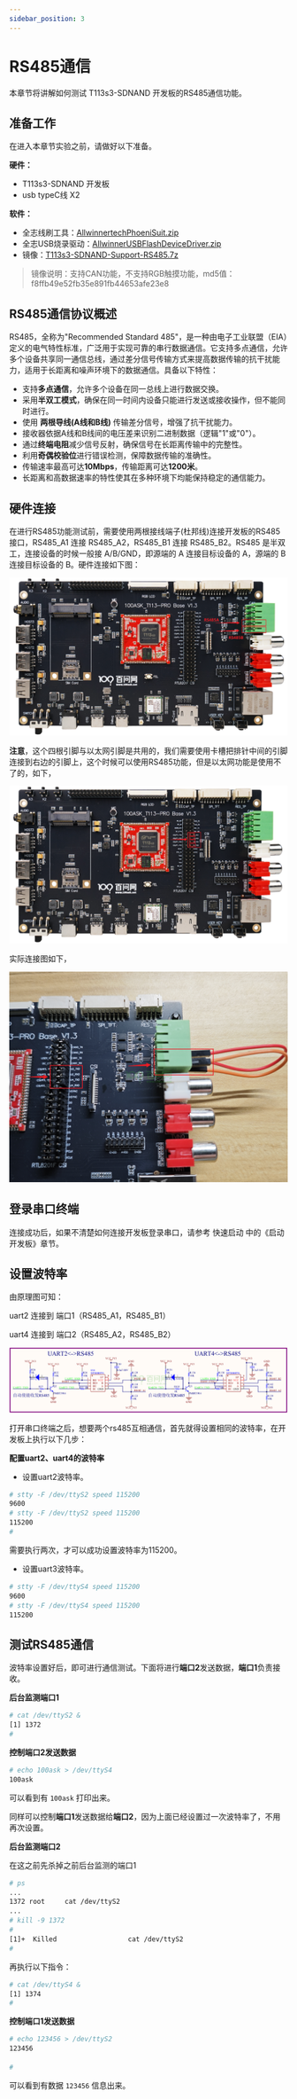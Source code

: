 ```yaml
---
sidebar_position: 3
---
```

# RS485通信

本章节将讲解如何测试 T113s3-SDNAND 开发板的RS485通信功能。

## 准备工作

在进入本章节实验之前，请做好以下准备。

**硬件：**
- T113s3-SDNAND 开发板
- usb typeC线 X2

**软件：**
- 全志线刷工具：[AllwinnertechPhoeniSuit.zip](https://dl.100ask.net/Hardware/MPU/T113i-Industrial/Tools/AllwinnertechPhoeniSuit.zip)
- 全志USB烧录驱动：[AllwinnerUSBFlashDeviceDriver.zip](https://dl.100ask.net/Hardware/MPU/T113i-Industrial/Tools/AllwinnerUSBFlashDeviceDriver.zip)
- 镜像：[T113s3-SDNAND-Support-RS485.7z](https://dl.100ask.net/Hardware/MPU/T113s3-SDNAND/Images/T113s3-SDNAND-Support-RS485.7z)
> 镜像说明：支持CAN功能，不支持RGB触摸功能，md5值：f8ffb49e52fb35e891fb44653afe23e8

## RS485通信协议概述

RS485，全称为"Recommended Standard 485"，是一种由电子工业联盟（EIA）定义的电气特性标准，广泛用于实现可靠的串行数据通信。它支持多点通信，允许多个设备共享同一通信总线，通过差分信号传输方式来提高数据传输的抗干扰能力，适用于长距离和噪声环境下的数据通信。具备以下特性：

- 支持**多点通信**，允许多个设备在同一总线上进行数据交换。
- 采用**半双工模式**，确保在同一时间内设备只能进行发送或接收操作，但不能同时进行。
- 使用 **两根导线(A线和B线)** 传输差分信号，增强了抗干扰能力。
- 接收器依据A线和B线间的电压差来识别二进制数据（逻辑"1"或"0"）。
- 通过**终端电阻**减少信号反射，确保信号在长距离传输中的完整性。
- 利用**奇偶校验位**进行错误检测，保障数据传输的准确性。
- 传输速率最高可达**10Mbps**，传输距离可达**1200米**。
- 长距离和高数据速率的特性使其在多种环境下均能保持稳定的通信能力。

## 硬件连接

在进行RS485功能测试前，需要使用两根接线端子(杜邦线)连接开发板的RS485接口，RS485_A1 连接 RS485_A2，RS485_B1 连接 RS485_B2。RS485 是半双工，连接设备的时候一般接 A/B/GND，即源端的 A 连接目标设备的 A，源端的 B 连接目标设备的 B。硬件连接如下图：

![image-20241127111500116](images/image-20241127111500116.png)

**注意**，这个四根引脚与以太网引脚是共用的，我们需要使用卡槽把排针中间的引脚连接到右边的引脚上，这个时候可以使用RS485功能，但是以太网功能是使用不了的，如下，

![image-20241127112109901](images/image-20241127112109901.png)

实际连接图如下，

![image-20241127112654725](images/image-20241127112654725.png)

## 登录串口终端

连接成功后，如果不清楚如何连接开发板登录串口，请参考 快速启动 中的《启动开发板》章节。

## 设置波特率

由原理图可知：

uart2 连接到 端口1（RS485_A1，RS485_B1）

uart4 连接到 端口2（RS485_A2，RS485_B2）

![image-20241127113230544](images/image-20241127113230544.png)

打开串口终端之后，想要两个rs485互相通信，首先就得设置相同的波特率，在开发板上执行以下几步：

**配置uart2、uart4的波特率**

- 设置uart2波特率。

~~~bash
# stty -F /dev/ttyS2 speed 115200
9600
# stty -F /dev/ttyS2 speed 115200
115200
#
~~~

需要执行两次，才可以成功设置波特率为115200。

- 设置uart3波特率。

~~~bash
# stty -F /dev/ttyS4 speed 115200
9600
# stty -F /dev/ttyS4 speed 115200
115200
~~~

## 测试RS485通信

波特率设置好后，即可进行通信测试。下面将进行**端口2**发送数据，**端口1**负责接收。

**后台监测端口1**

~~~bash
# cat /dev/ttyS2 &
[1] 1372
#
~~~

**控制端口2发送数据**

~~~bash
# echo 100ask > /dev/ttyS4
100ask
~~~

可以看到有 `100ask` 打印出来。

同样可以控制**端口1**发送数据给**端口2**，因为上面已经设置过一次波特率了，不用再次设置。

**后台监测端口2**

在这之前先杀掉之前后台监测的端口1

~~~bash
# ps
...
1372 root     cat /dev/ttyS2
...
# kill -9 1372
#
[1]+  Killed                  cat /dev/ttyS2
#
~~~

再执行以下指令：

~~~bash
# cat /dev/ttyS4 &
[1] 1374
#
~~~

**控制端口1发送数据**

~~~bash
# echo 123456 > /dev/ttyS2
123456

#
~~~

可以看到有数据 `123456` 信息出来。

